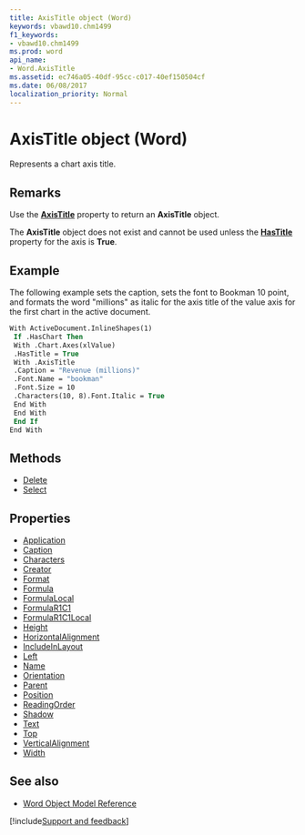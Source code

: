 ```yaml
---
title: AxisTitle object (Word)
keywords: vbawd10.chm1499
f1_keywords:
- vbawd10.chm1499
ms.prod: word
api_name:
- Word.AxisTitle
ms.assetid: ec746a05-40df-95cc-c017-40ef150504cf
ms.date: 06/08/2017
localization_priority: Normal
---
```



# AxisTitle object (Word)

Represents a chart axis title.


## Remarks

Use the  **[AxisTitle](Word.Axis.AxisTitle.md)** property to return an **AxisTitle** object.

The  **AxisTitle** object does not exist and cannot be used unless the **[HasTitle](Word.Axis.HasTitle.md)** property for the axis is **True**.


## Example

The following example sets the caption, sets the font to Bookman 10 point, and formats the word "millions" as italic for the axis title of the value axis for the first chart in the active document.


```vb
With ActiveDocument.InlineShapes(1) 
 If .HasChart Then 
 With .Chart.Axes(xlValue) 
 .HasTitle = True 
 With .AxisTitle 
 .Caption = "Revenue (millions)" 
 .Font.Name = "bookman" 
 .Font.Size = 10 
 .Characters(10, 8).Font.Italic = True 
 End With 
 End With 
 End If 
End With 

```

## Methods

- [Delete](Word.AxisTitle.Delete.md)
- [Select](Word.AxisTitle.Select.md)

## Properties

- [Application](Word.AxisTitle.Application.md)
- [Caption](Word.AxisTitle.Caption.md)
- [Characters](Word.AxisTitle.Characters.md)
- [Creator](Word.AxisTitle.Creator.md)
- [Format](Word.AxisTitle.Format.md)
- [Formula](Word.AxisTitle.Formula.md)
- [FormulaLocal](Word.AxisTitle.FormulaLocal.md)
- [FormulaR1C1](Word.AxisTitle.FormulaR1C1.md)
- [FormulaR1C1Local](Word.AxisTitle.FormulaR1C1Local.md)
- [Height](Word.AxisTitle.Height.md)
- [HorizontalAlignment](Word.AxisTitle.HorizontalAlignment.md)
- [IncludeInLayout](Word.AxisTitle.IncludeInLayout.md)
- [Left](Word.AxisTitle.Left.md)
- [Name](Word.AxisTitle.Name.md)
- [Orientation](Word.AxisTitle.Orientation.md)
- [Parent](Word.AxisTitle.Parent.md)
- [Position](Word.AxisTitle.Position.md)
- [ReadingOrder](Word.AxisTitle.ReadingOrder.md)
- [Shadow](Word.AxisTitle.Shadow.md)
- [Text](Word.AxisTitle.Text.md)
- [Top](Word.AxisTitle.Top.md)
- [VerticalAlignment](Word.AxisTitle.VerticalAlignment.md)
- [Width](Word.AxisTitle.Width.md)

## See also

- [Word Object Model Reference](overview/Word/object-model.md)

[!include[Support and feedback](~/includes/feedback-boilerplate.md)]